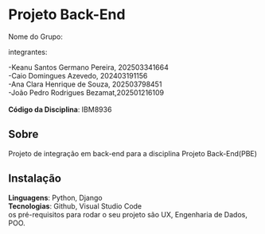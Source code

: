 # Projeto Back-End 

Nome do Grupo:

integrantes:

-Keanu Santos Germano Pereira, 202503341664<br>
-Caio Domingues Azevedo, 202403191156<br>
-Ana Clara Henrique de Souza, 202503798451<br>
-João Pedro Rodrigues Bezamat,202501216109<br><br>
**Código da Disciplina**: IBM8936<br>

## Sobre 
Projeto de integração em back-end para a disciplina Projeto Back-End(PBE)<br>

## Instalação 
**Linguagens**: Python, Django<br>
**Tecnologias**: Github, Visual Studio Code<br>
 os pré-requisitos para rodar o seu projeto são UX, Engenharia de Dados, POO.

